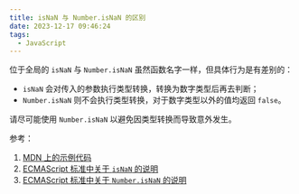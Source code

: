 ```yaml
---
title: isNaN 与 Number.isNaN 的区别
date: 2023-12-17 09:46:24
tags:
  - JavaScript
---
```


位于全局的 `isNaN` 与 `Number.isNaN` 虽然函数名字一样，但具体行为是有差别的：
- `isNaN` 会对传入的参数执行类型转换，转换为数字类型后再去判断；
- `Number.isNaN` 则不会执行类型转换，对于数字类型以外的值均返回 `false`。

请尽可能使用 `Number.isNaN` 以避免因类型转换而导致意外发生。

参考：

1. [MDN 上的示例代码](https://developer.mozilla.org/en-US/docs/Web/JavaScript/Reference/Global_Objects/Number/isNaN#difference_between_number.isnan_and_global_isnan)
2. [ECMAScript 标准中关于 `isNaN` 的说明](https://tc39.es/ecma262/multipage/global-object.html#sec-isnan-number)
3. [ECMAScript 标准中关于 `Number.isNaN` 的说明](https://tc39.es/ecma262/multipage/numbers-and-dates.html#sec-number.isnan)
